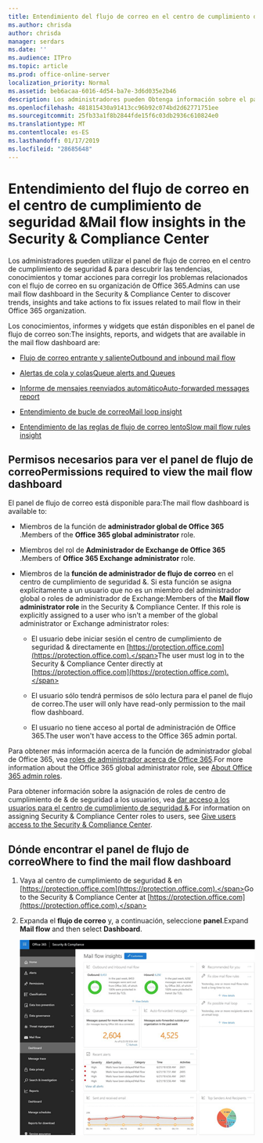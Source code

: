 ```yaml
---
title: Entendimiento del flujo de correo en el centro de cumplimiento de seguridad &
ms.author: chrisda
author: chrisda
manager: serdars
ms.date: ''
ms.audience: ITPro
ms.topic: article
ms.prod: office-online-server
localization_priority: Normal
ms.assetid: beb6acaa-6016-4d54-ba7e-3d6d035e2b46
description: Los administradores pueden Obtenga información sobre el panel de flujo de correo en el centro de cumplimiento de seguridad &.
ms.openlocfilehash: 481815430a91413cc96b92c074bd2d62771751ee
ms.sourcegitcommit: 25fb33a1f8b2844fde15f6c03db2936c610824e0
ms.translationtype: MT
ms.contentlocale: es-ES
ms.lasthandoff: 01/17/2019
ms.locfileid: "28685648"
---
```

# <a name="mail-flow-insights-in-the-security--compliance-center"></a><span data-ttu-id="fbe30-103">Entendimiento del flujo de correo en el centro de cumplimiento de seguridad &</span><span class="sxs-lookup"><span data-stu-id="fbe30-103">Mail flow insights in the Security & Compliance Center</span></span>

<span data-ttu-id="fbe30-104">Los administradores pueden utilizar el panel de flujo de correo en el centro de cumplimiento de seguridad & para descubrir las tendencias, conocimientos y tomar acciones para corregir los problemas relacionados con el flujo de correo en su organización de Office 365.</span><span class="sxs-lookup"><span data-stu-id="fbe30-104">Admins can use mail flow dashboard in the Security & Compliance Center to discover trends, insights and take actions to fix issues related to mail flow in their Office 365 organization.</span></span>

<span data-ttu-id="fbe30-105">Los conocimientos, informes y widgets que están disponibles en el panel de flujo de correo son:</span><span class="sxs-lookup"><span data-stu-id="fbe30-105">The insights, reports, and widgets that are available in the mail flow dashboard are:</span></span>

- [<span data-ttu-id="fbe30-106">Flujo de correo entrante y saliente</span><span class="sxs-lookup"><span data-stu-id="fbe30-106">Outbound and inbound mail flow</span></span>](mfi-outbound-and-inbound-mail-flow.md)

- [<span data-ttu-id="fbe30-107">Alertas de cola y colas</span><span class="sxs-lookup"><span data-stu-id="fbe30-107">Queue alerts and Queues</span></span>](mfi-queue-alerts-and-queues.md)

- [<span data-ttu-id="fbe30-108">Informe de mensajes reenviados automático</span><span class="sxs-lookup"><span data-stu-id="fbe30-108">Auto-forwarded messages report</span></span>](mfi-auto-forwarded-messages-report.md)

- [<span data-ttu-id="fbe30-109">Entendimiento de bucle de correo</span><span class="sxs-lookup"><span data-stu-id="fbe30-109">Mail loop insight</span></span>](mfi-mail-loop-insight.md)

- [<span data-ttu-id="fbe30-110">Entendimiento de las reglas de flujo de correo lento</span><span class="sxs-lookup"><span data-stu-id="fbe30-110">Slow mail flow rules insight</span></span>](mfi-slow-mail-flow-rules-insight.md)

## <a name="permissions-required-to-view-the-mail-flow-dashboard"></a><span data-ttu-id="fbe30-111">Permisos necesarios para ver el panel de flujo de correo</span><span class="sxs-lookup"><span data-stu-id="fbe30-111">Permissions required to view the mail flow dashboard</span></span>

<span data-ttu-id="fbe30-112">El panel de flujo de correo está disponible para:</span><span class="sxs-lookup"><span data-stu-id="fbe30-112">The mail flow dashboard is available to:</span></span>

- <span data-ttu-id="fbe30-113">Miembros de la función de **administrador global de Office 365** .</span><span class="sxs-lookup"><span data-stu-id="fbe30-113">Members of the **Office 365 global administrator** role.</span></span>

- <span data-ttu-id="fbe30-114">Miembros del rol de **Administrador de Exchange de Office 365** .</span><span class="sxs-lookup"><span data-stu-id="fbe30-114">Members of **Office 365 Exchange administrator** role.</span></span>

- <span data-ttu-id="fbe30-p101">Miembros de la **función de administrador de flujo de correo** en el centro de cumplimiento de seguridad &. Si esta función se asigna explícitamente a un usuario que no es un miembro del administrador global o roles de administrador de Exchange:</span><span class="sxs-lookup"><span data-stu-id="fbe30-p101">Members of the **Mail flow administrator role** in the Security & Compliance Center. If this role is explicitly assigned to a user who isn't a member of the global administrator or Exchange administrator roles:</span></span>

  - <span data-ttu-id="fbe30-117">El usuario debe iniciar sesión el centro de cumplimiento de seguridad & directamente en [https://protection.office.com](https://protection.office.com).</span><span class="sxs-lookup"><span data-stu-id="fbe30-117">The user must log in to the Security & Compliance Center directly at [https://protection.office.com](https://protection.office.com).</span></span>

  - <span data-ttu-id="fbe30-118">El usuario sólo tendrá permisos de sólo lectura para el panel de flujo de correo.</span><span class="sxs-lookup"><span data-stu-id="fbe30-118">The user will only have read-only permission to the mail flow dashboard.</span></span>

  - <span data-ttu-id="fbe30-119">El usuario no tiene acceso al portal de administración de Office 365.</span><span class="sxs-lookup"><span data-stu-id="fbe30-119">The user won't have access to the Office 365 admin portal.</span></span>

<span data-ttu-id="fbe30-120">Para obtener más información acerca de la función de administrador global de Office 365, vea [roles de administrador acerca de Office 365](https://support.office.com/article/da585eea-f576-4f55-a1e0-87090b6aaa9d).</span><span class="sxs-lookup"><span data-stu-id="fbe30-120">For more information about the Office 365 global administrator role, see [About Office 365 admin roles](https://support.office.com/article/da585eea-f576-4f55-a1e0-87090b6aaa9d).</span></span>

<span data-ttu-id="fbe30-121">Para obtener información sobre la asignación de roles de centro de cumplimiento de & de seguridad a los usuarios, vea [dar acceso a los usuarios para el centro de cumplimiento de seguridad &](https://support.office.com/article/2cfce2c8-20c5-47f9-afc4-24b059c1bd76).</span><span class="sxs-lookup"><span data-stu-id="fbe30-121">For information on assigning Security & Compliance Center roles to users, see [Give users access to the Security & Compliance Center](https://support.office.com/article/2cfce2c8-20c5-47f9-afc4-24b059c1bd76).</span></span>

## <a name="where-to-find-the-mail-flow-dashboard"></a><span data-ttu-id="fbe30-122">Dónde encontrar el panel de flujo de correo</span><span class="sxs-lookup"><span data-stu-id="fbe30-122">Where to find the mail flow dashboard</span></span>

1. <span data-ttu-id="fbe30-123">Vaya al centro de cumplimiento de seguridad & en [https://protection.office.com](https://protection.office.com).</span><span class="sxs-lookup"><span data-stu-id="fbe30-123">Go to the Security & Compliance Center at [https://protection.office.com](https://protection.office.com).</span></span>

2. <span data-ttu-id="fbe30-124">Expanda el **flujo de correo** y, a continuación, seleccione **panel**.</span><span class="sxs-lookup"><span data-stu-id="fbe30-124">Expand **Mail flow** and then select **Dashboard**.</span></span>

   ![El panel de flujo de correo en el centro de cumplimiento de seguridad de Office 365 &](media/f32f5c0a-ea32-4e47-a477-d070405d4ae8.png)
